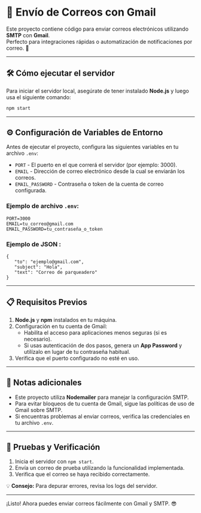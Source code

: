 # 📧 Envío de Correos con Gmail

Este proyecto contiene código para enviar correos electrónicos utilizando **SMTP** con **Gmail**.  
Perfecto para integraciones rápidas o automatización de notificaciones por correo. 🚀

---

## 🛠️ Cómo ejecutar el servidor

Para iniciar el servidor local, asegúrate de tener instalado **Node.js** y luego usa el siguiente comando:

```bash
npm start
```

---

## ⚙️ Configuración de Variables de Entorno

Antes de ejecutar el proyecto, configura las siguientes variables en tu archivo `.env`:

- `PORT` - El puerto en el que correrá el servidor (por ejemplo: 3000).
- `EMAIL` - Dirección de correo electrónico desde la cual se enviarán los correos.
- `EMAIL_PASSWORD` - Contraseña o token de la cuenta de correo configurada.

### Ejemplo de archivo `.env`:

```env
PORT=3000
EMAIL=tu_correo@gmail.com
EMAIL_PASSWORD=tu_contraseña_o_token
```
### Ejemplo de JSON :

```
{
   "to": "ejemplo@gmail.com",
   "subject": "Hola",
   "text": "Correo de parqueadero"
}
```

---

## 📋 Requisitos Previos

1. **Node.js** y **npm** instalados en tu máquina.
2. Configuración en tu cuenta de Gmail:
   - Habilita el acceso para aplicaciones menos seguras (si es necesario).  
   - Si usas autenticación de dos pasos, genera un **App Password** y utilízalo en lugar de tu contraseña habitual.
3. Verifica que el puerto configurado no esté en uso.

---

## 📎 Notas adicionales

- Este proyecto utiliza **Nodemailer** para manejar la configuración SMTP.
- Para evitar bloqueos de tu cuenta de Gmail, sigue las políticas de uso de Gmail sobre SMTP.  
- Si encuentras problemas al enviar correos, verifica las credenciales en tu archivo `.env`.

---

## 🧪 Pruebas y Verificación

1. Inicia el servidor con `npm start`.
2. Envía un correo de prueba utilizando la funcionalidad implementada.
3. Verifica que el correo se haya recibido correctamente.

💡 **Consejo:** Para depurar errores, revisa los logs del servidor.

---

¡Listo! Ahora puedes enviar correos fácilmente con Gmail y SMTP. 😎
